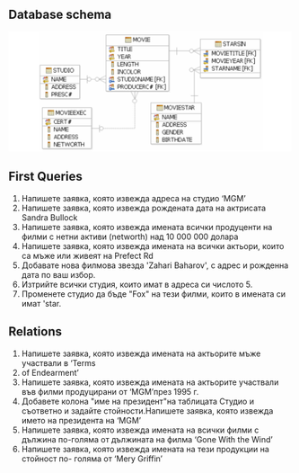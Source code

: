 ## Database schema
![Schema](movies_schema.png)

## First Queries
1. Напишете заявка, която извежда адреса на студио ‘MGM’
2. Напишете заявка, която извежда рождената дата на актрисата Sandra
Bullock
3. Напишете заявка, която извежда имената всички продуценти на филми с
нетни активи (networth) над 10 000 000 долара
4. Напишете заявка, която извежда имената на всички актьори, които са
мъже или живеят на Prefect Rd
5. Добавате нова филмова звезда 'Zahari Baharov', с адрес и рожденна дата по ваш избор.
6. Изтрийте всички студия, които имат в адреса си числото 5.
7. Променете студио да бъде "Fox" на тези филми, които в имената си имат 'star.


## Relations

1. Напишете заявка, която извежда имената на актьорите мъже участвали в ‘Terms
2. of Endearment’
3. Напишете заявка, която извежда имената на актьорите участвали във филми
продуцирани от ‘MGM’през 1995 г.
4. Добавете колона "име на президент"на таблицата Студио и съответно и задайте стойности.Напишете заявка, която извежда името на президента на ‘MGM’
5. Напишете заявка, която извежда имената на всички филми с дължина по-голяма
от дължината на филма ‘Gone With the Wind’
6. Напишете заявка, която извежда имената на тези продукции на стойност по-
голяма от ‘Mery Griffin’
